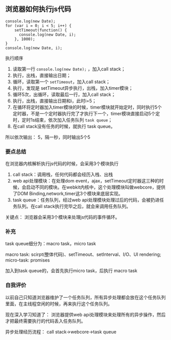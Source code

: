 ## 浏览器如何执行js代码

```
console.log(new Date);
for (var i = 0; i < 5; i++) {
    setTimeout(function() {
      console.log(new Date, i);
    }, 1000);
}
console.log(new Date, i);

```

执行顺序

1. 读取第一行 `console.log(new Date);` ，加入call stack；
2. 执行，出栈，直接输出日期；
3. 循环，读取第一个 `setTimeout`，加入call stack；
4. 执行，发现是 setTimeout异步执行，出栈，加入timer模块；
5. 循环5次，出循环，读取最后一行，加入call stack；
6. 执行，出栈，直接输出日期和i，此时i=5；
7. 在循环将定时器加入timer模块的时候，timer模块就开始定时，同时执行5个定时器，不是一个定时器执行完了才执行下一个，timer模块直接启动5个定时，定时1s结束，依次加入任务队列 `task queue`；
8. 在call stack没有任务的时候，就执行 task queue。

所以依次输出： 5，隔一秒，同时输出5个5

### 要点总结

在浏览器内核解析执行js代码的时候，会采用3个模块执行

1. call stack：调用栈，任何代码都会经历入栈、出栈
2. web api处理模块：在处理dom event，ajax，setTimeout定时器这三种的时候，会启动不同的模块。在webkit内核中，这个处理模块叫做webcore，提供了DOM Binding,network,timer这3个模块来底层实现。
3. task queue：任务队列，经过web api处理模块处理过后的代码，会被扔进任务队列。在call stack执行完毕之后，就会来调用任务队列。

关键点： 浏览器会采用3个模块来处理js代码的事件循环。

### 补充

task queue细分为：macro task，micro task

macro task: scirpt(整体代码)、setTimeout、setInterval、I/O、UI rendering;
micro-task: promises

加入到task queue的，会首先执行micro task，后执行 macro task


### 自我评价

以前自己只知道浏览器维护了一个任务队列，所有异步处理都会放在这个任务队列里面，在主线程空闲的时候，再来执行这个任务队列。

现在深入学习知道了： 浏览器提供web api处理模块来处理所有的异步操作，然后才把最终需要执行的代码丢入任务队列。

异步处理经历流程： call stack->webcore->task queue